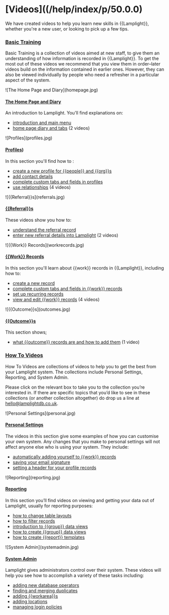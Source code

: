 # [Videos]((/help/index/p/50.0.0)
We have created videos to help you learn new skills in {{Lamplight}}, whether you're a new user, or looking to pick up a few tips.

### [Basic Training](help/index/p/51.0.0)

Basic Training is a collection of videos aimed at new staff, to give them an understanding of how information is recorded in {{Lamplight}}. To get the most out of these videos we recommend that you view them in order–later videos build on the information contained in earlier ones. However, they can also be viewed individually by people who need a refresher in a particular aspect of the system.


<div class="pure-g">
<div class="pure-u-1-2">
![The Home Page and Diary](homepage.jpg)
</a>
</div>
<div class="pure-u-1-2">

#### [The Home Page and Diary](/help/index/p/51.1.0)

An introduction to Lamplight. You'll find explanations on:
- [introduction and main menu](/help/index/p/51.1.0)
- [home page diary and tabs](/help/index/p/51.1.1)
(2 videos)

</div>
</div>

<div class="pure-g">
<div class="pure-u-1-2">
![Profiles](profiles.jpg)
</div>
<div class="pure-u-1-2">

#### [Profiles](/help/index/p/51.2.0))

In this section you'll find how to :
- [create a new profile for {{people}} and {{org}}s](/help/index/p/51.2.1)
- [add contact details](/help/index/p/51.2.2)
- [complete custom tabs and fields in profiles](/help/index/p/51.2.3)
- [use relationships](/help/index/p/51.2.4) 
(4 videos)

</div>
</div>

<div class="pure-g">
<div class="pure-u-1-2">
![{{Referral}}s](referrals.jpg)
</div>
<div class="pure-u-1-2">

#### [{{Referral}}s](/help/index/p/51.3.0)

These videos show you how to:
- [understand the referral record](/help/index/p/51.3.1)
- [enter new referral details into Lamplight](/help/index/p/51.3.2) 
(2 videos)

</div>
</div>

<div class="pure-g">
<div class="pure-u-1-2">
![{{Work}} Records](workrecords.jpg)
</div>
<div class="pure-u-1-2">

#### [{{Work}} Records](/help/index/p/51.4.0)

In this section you'll learn about {{work}} records in {{Lamplight}}, including how to:
- [create a new record](/help/index/p/51.4.1)
- [complete custom tabs and fields in {{work}} records](/help/index/p/51.4.2)
- [set up recurring records](/help/index/p/51.4.3)
- [view and edit {{work}} records](/help/index/p/51.4.4)
(4 videos)

</div>
</div>

<div class="pure-g">
<div class="pure-u-1-2">
![{{Outcome}}s](outcomes.jpg)
</div>
<div class="pure-u-1-2">

#### [{{Outcome}}s](/help/index/p/51.5.0)

This section shows;
- [what {{outcome}} records are and how to add them](/help/index/p/51.5.1)
(1 video)

### [How To Videos](/help/index/p/52.0.0)

How To Videos are collections of videos to help you to get the best from your Lamplight system. The collections include Personal Settings, Reporting, and System Admin.

Please click on the relevant box to take you to the collection you’re interested in. If there are specific topics that you’d like to see in these collections (or another collection altogether) do drop us a line at hello@lamplightdb.co.uk.

</div>
</div>

<div class="pure-g">
<div class="pure-u-1-2">
![Personal Settings](personal.jpg)
</div>
<div class="pure-u-1-2">

#### [Personal Settings](/help/index/p/52.3.0)

The videos in this section give some examples of how you can customise your own system. Any changes that you make to personal settings will not affect anyone else who is using your system. They include:
- [automatically adding yourself to {{work}} records](/help/index/p/52.3.1)
- [saving your email signature](/help/index/p/52.3.2)
- [setting a header for your profile records](/help/index/p/52.3.3)

</div>
</div>

<div class="pure-g">
<div class="pure-u-1-2">
![Reporting](reporting.jpg)
</div>
<div class="pure-u-1-2">

#### [Reporting](/help/index/p/52.2.0)

In this section you’ll find videos on viewing and getting your data out of Lamplight, usually for reporting purposes:
- [how to change table layouts](/help/index/p/52.2.1)
- [how to filter records](/help/index/p/52.2.2)
- [introduction to {{group}} data views](/help/index/p/52.2.3)
- [how to create {{group}} data views](/help/index/p/52.2.4)
- [how to create {{report}} templates](/help/index/p/52.2.5)

</div>
</div>

<div class="pure-g">
<div class="pure-u-1-2">
![System Admin](systemadmin.jpg)
</div>
<div class="pure-u-1-2">

#### [System Admin](/help/index/p/52.1.0)

Lamplight gives administrators control over their system. These videos will help you see how to accomplish a variety of these tasks including: 
- [adding new database operators](/help/index/p/52.1.3)
- [finding and merging duplicates](/help/index/p/52.1.4)
- [adding {{workarea}}s](/help/index/p/52.1.2)
- [adding locations](/help/index/p/52.1.1)
- [managing login policies](/help/index/p/52.1.5)

</div>
</div>

